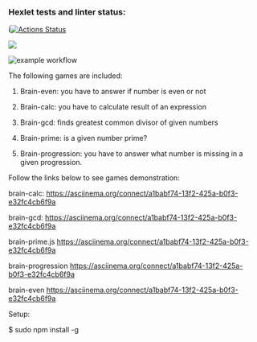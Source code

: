 ### Hexlet tests and linter status:
i[![Actions Status](https://github.com/olukinova/frontend-project-lvl1/workflows/hexlet-check/badge.svg)](https://github.com/olukinova/frontend-project-lvl1/actions)

<a href="https://codeclimate.com/github/codeclimate/codeclimate/maintainability"><img src="https://api.codeclimate.com/v1/badges/a99a88d28ad37a79dbf6/maintainability" /></a>

![example workflow](https://github.com/<OWNER>/<REPOSITORY>/actions/workflows/<WORKFLOW_FILE>/badge.svg)

The following games are included: 

1. Brain-even: you have to answer if number is even or not

2. Brain-calc: you have to calculate result of an expression

3. Brain-gcd: finds greatest common divisor of given numbers

4. Brain-prime: is a given number prime?

5. Brain-progression: you have to answer what number is missing in a given progression.

Follow the links below to see games demonstration:

brain-calc:
https://asciinema.org/connect/a1babf74-13f2-425a-b0f3-e32fc4cb6f9a 

brain-gcd:
https://asciinema.org/connect/a1babf74-13f2-425a-b0f3-e32fc4cb6f9a

brain-prime.js
https://asciinema.org/connect/a1babf74-13f2-425a-b0f3-e32fc4cb6f9a

brain-progression
https://asciinema.org/connect/a1babf74-13f2-425a-b0f3-e32fc4cb6f9a

brain-even
https://asciinema.org/connect/a1babf74-13f2-425a-b0f3-e32fc4cb6f9a

Setup: 

$ sudo npm install -g 
